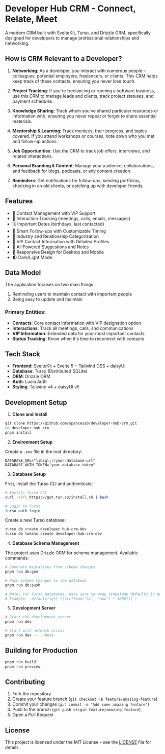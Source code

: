 # Developer Hub CRM - Connect, Relate, Meet

A modern CRM built with SvelteKit, Turso, and Drizzle ORM,
specifically designed for developers to manage professional
relationships and networking.

## How is CRM Relevant to a Developer?

1. **Networking**: As a developer, you interact with numerous people –
   colleagues, potential employers, freelancers, or clients. This CRM
   helps keep track of these contacts, ensuring you never lose touch.

2. **Project Tracking**: If you're freelancing or running a software
   business, use this CRM to manage leads and clients, track project
   statuses, and payment schedules.

3. **Knowledge Sharing**: Track whom you've shared particular
   resources or information with, ensuring you never repeat or forget
   to share essential materials.

4. **Mentorship & Learning**: Track mentees, their progress, and
   topics covered. If you attend workshops or courses, note down who
   you met and follow-up actions.

5. **Job Opportunities**: Use the CRM to track job offers, interviews,
   and related interactions.

6. **Personal Branding & Content**: Manage your audience,
   collaborations, and feedback for blogs, podcasts, or any content
   creation.

7. **Reminders**: Get notifications for follow-ups, sending
   portfolios, checking in on old clients, or catching up with
   developer friends.

## Features

- 👤 Contact Management with VIP Support
- 🤝 Interaction Tracking (meetings, calls, emails, messages)
- 🗓️ Important Dates (birthdays, last contacted)
- 🎯 Smart Follow-ups with Customizable Timing
- 💼 Industry and Relationship Categorization
- 🌟 VIP Contact Information with Detailed Profiles
- 🧠 AI-Powered Suggestions and Notes
- 📱 Responsive Design for Desktop and Mobile
- 🌓 Dark/Light Mode

## Data Model

The application focuses on two main things:

1. Reminding users to maintain contact with important people
2. Being easy to update and maintain

### Primary Entities:

- **Contacts**: Core contact information with VIP designation option
- **Interactions**: Track all meetings, calls, and communications
- **VIP Information**: Extended data for your most important contacts
- **Status Tracking**: Know when it's time to reconnect with contacts

## Tech Stack

- **Frontend**: SvelteKit + Svelte 5 + Tailwind CSS + daisyUI
- **Database**: Turso (Distributed SQLite)
- **ORM**: Drizzle ORM
- **Auth**: Lucia Auth
- **Styling**: Tailwind v4 + daisyUI v5

## Development Setup

1. **Clone and Install**

```bash
git clone https://github.com/spences10/developer-hub-crm.git
cd developer-hub-crm
pnpm install
```

2. **Environment Setup**

Create a `.env` file in the root directory:

```env
DATABASE_URL="libsql://your-database-url"
DATABASE_AUTH_TOKEN="your-database-token"
```

3. **Database Setup**

First, install the Turso CLI and authenticate:

```bash
# Install Turso CLI
curl -sSfL https://get.tur.so/install.sh | bash

# Login to Turso
turso auth login
```

Create a new Turso database:

```bash
turso db create developer-hub-crm-dev
turso db tokens create developer-hub-crm-dev
```

4. **Database Schema Management**

The project uses Drizzle ORM for schema management. Available
commands:

```bash
# Generate migrations from schema changes
pnpm run db:gen

# Push schema changes to the database
pnpm run db:push

# Note: For Turso databases, make sure to wrap timestamp defaults in double parentheses:
# Example: .default(sql\`((strftime('%s', 'now') * 1000))\`)
```

5. **Development Server**

```bash
# Start the development server
pnpm run dev

# Start with network access
pnpm run dev -- --host
```

## Building for Production

```bash
pnpm run build
pnpm run preview
```

## Contributing

1. Fork the repository
2. Create your feature branch
   (`git checkout -b feature/amazing-feature`)
3. Commit your changes (`git commit -m 'Add some amazing feature'`)
4. Push to the branch (`git push origin feature/amazing-feature`)
5. Open a Pull Request

## License

This project is licensed under the MIT License - see the
[LICENSE](LICENSE) file for details.

